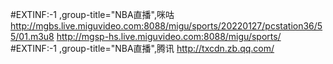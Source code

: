 #EXTINF:-1 ,group-title="NBA直播",咪咕
http://mgbs.live.miguvideo.com:8088/migu/sports/20220127/pcstation36/55/01.m3u8
http://mgsp-hs.live.miguvideo.com:8088/migu/sports/
#EXTINF:-1 ,group-title="NBA直播",腾讯
http://txcdn.zb.qq.com/
